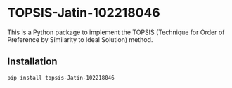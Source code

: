 # TOPSIS-Jatin-102218046

This is a Python package to implement the TOPSIS (Technique for Order of Preference by Similarity to Ideal Solution) method.

## Installation

```bash
pip install topsis-Jatin-102218046
